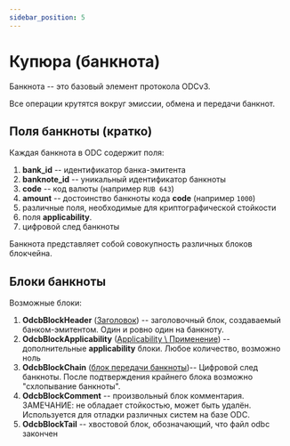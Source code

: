 ```yaml
---
sidebar_position: 5
---
```

# Купюра (банкнота)

Банкнота -- это базовый элемент протокола ODCv3. 

Все операции крутятся вокруг эмиссии, обмена и передачи банкнот. 

## Поля банкноты (кратко)

Каждая банкнота в ODC содержит поля:
1. **bank_id** -- идентификатор банка-эмитента
2. **banknote_id** -- уникальный идентификатор банкноты
3. **code** -- код валюты (например `RUB 643`)
4. **amount** -- достоинство банкноты кода **code** (например `1000`)
5. различные поля, необходимые для криптографической стойкости
6. поля **applicability**.
7. цифровой след банкноты


Банкнота представляет собой совокупность различных блоков
блокчейна.

## Блоки банкноты

Возможные блоки:
1. **OdcbBlockHeader** ([Заголовок](header.md)) 
-- заголовочный блок, создаваемый банком-эмитентом.
Один и ровно один на банкноту.
2. **OdcbBlockApplicability** ([Applicability \ Применение](applicability.md)) -- дополнительные **applicability** блоки. Любое количество, возможно ноль
3. **OdcbBlockChain** ([блок передачи банкноты](block-chain.md))-- Цифровой след банкноты. После подтверждения крайнего блока возможно "схлопывание банкноты".
5. **OdcbBlockComment** -- произвольный блок комментария. ЗАМЕЧАНИЕ: не обладает стойкостью, может быть удалён. Используется для отладки различных систем на базе ODC.
6. **OdcbBlockTail** -- хвостовой блок, обозначающий, что файл odbc закончен